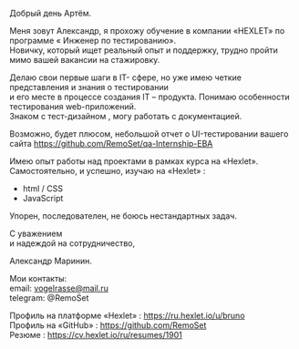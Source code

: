 Добрый день  Артём.

Меня зовут Александр,  я прохожу обучение в компании «HEXLET» по программе « Инженер по тестированию».  
Новичку, который ищет реальный опыт и поддержку,  трудно пройти мимо вашей вакансии на стажировку.

Делаю свои первые шаги в IT- сфере, но уже имею четкие представления и знания  о тестировании  
и его месте в процессе создания IT – продукта. Понимаю особенности тестирования web-приложений.  
Знаком с  тест-дизайном ,  могу работать с документацией.

Возможно, будет плюсом,  небольшой отчет о UI-тестировании вашего сайта https://github.com/RemoSet/qa-Internship-EBA

Имею опыт работы над проектами в рамках курса на «Hexlet».  
Самостоятельно, и успешно, изучаю на «Hexlet» :
   - html / CSS
   - JavaScript 

Упорен, последователен, не боюсь нестандартных задач.

С уважением  
и надеждой на сотрудничество,

Александр Маринин.


Мои контакты:    
email:      vogelrasse@mail.ru  
telegram:   @RemoSet
              
Профиль на платформе  «Hexlet» :       https://ru.hexlet.io/u/bruno  
Профиль на «GitHub» :                  https://github.com/RemoSet  
Резюме :                               https://cv.hexlet.io/ru/resumes/1901
